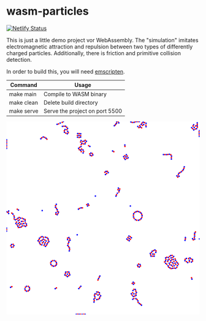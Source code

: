 # wasm-particles

[![Netlify Status](https://api.netlify.com/api/v1/badges/36915f03-5e34-4a97-a485-d4f482f6b4a5/deploy-status)](https://app.netlify.com/sites/wasm-particles/deploys)

This is just a little demo project vor WebAssembly. The "simulation" imitates electromagnetic attraction and repulsion between two types of differently charged particles. Additionally, there is friction and primitive collision detection.

In order to build this, you will need [emscripten](https://emscripten.org/docs/getting_started/downloads.html).

| Command    | Usage                          |
| ---------- | ------------------------------ |
| make main  | Compile to WASM binary         |
| make clean | Delete build directory         |
| make serve | Serve the project on port 5500 |

![Example](example.png)